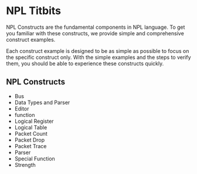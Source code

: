 # NPL Titbits

NPL Constructs are the fundamental components in NPL language. To get you familiar with these constructs, we provide simple and comprehensive construct examples. 

Each construct example is designed to be as simple as possible to focus on the specific construct only. With the simple examples and the steps to verify them, you should be able to experience these constructs quickly.

## NPL Constructs
- Bus
- Data Types and Parser
- Editor
- function
- Logical Register
- Logical Table
- Packet Count
- Packet Drop
- Packet Trace
- Parser
- Special Function
- Strength

